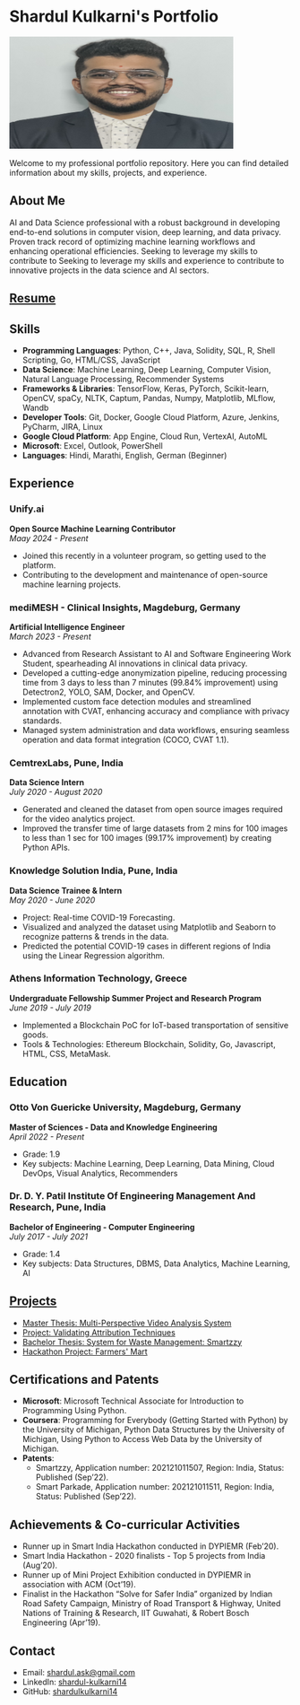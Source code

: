 # Shardul Kulkarni's Portfolio

<img src="assets/images/profile.jpg" alt="Profile Image" width="400" height="200"/>

Welcome to my professional portfolio repository. Here you can find detailed information about my skills, projects, and experience.

## About Me
AI and Data Science professional with a robust background in developing end-to-end solutions in computer vision, deep learning, and data privacy. Proven track record of optimizing machine learning workflows and enhancing operational efficiencies. Seeking to leverage my skills to contribute to Seeking to leverage my skills and experience to contribute to innovative projects in the data science and AI sectors.

## [Resume](experience/Shardul_Kulkarni_CV_11.06.pdf)

## Skills
- **Programming Languages**: Python, C++, Java, Solidity, SQL, R, Shell Scripting, Go, HTML/CSS, JavaScript
- **Data Science**: Machine Learning, Deep Learning, Computer Vision, Natural Language Processing, Recommender Systems
- **Frameworks & Libraries**: TensorFlow, Keras, PyTorch, Scikit-learn, OpenCV, spaCy, NLTK, Captum, Pandas, Numpy, Matplotlib, MLflow, Wandb
- **Developer Tools**: Git, Docker, Google Cloud Platform, Azure, Jenkins, PyCharm, JIRA, Linux
- **Google Cloud Platform**: App Engine, Cloud Run, VertexAI, AutoML
- **Microsoft**: Excel, Outlook, PowerShell
- **Languages**: Hindi, Marathi, English, German (Beginner)

## Experience
### Unify.ai
**Open Source Machine Learning Contributor**  
*Maay 2024 - Present*
- Joined this recently in a volunteer program, so getting used to the platform.
- Contributing to the development and maintenance of open-source machine learning projects.

### mediMESH - Clinical Insights, Magdeburg, Germany
**Artificial Intelligence Engineer**  
*March 2023 - Present*
- Advanced from Research Assistant to AI and Software Engineering Work Student, spearheading AI innovations in clinical data privacy.
- Developed a cutting-edge anonymization pipeline, reducing processing time from 3 days to less than 7 minutes (99.84% improvement) using Detectron2, YOLO, SAM, Docker, and OpenCV.
- Implemented custom face detection modules and streamlined annotation with CVAT, enhancing accuracy and compliance with privacy standards.
- Managed system administration and data workflows, ensuring seamless operation and data format integration (COCO, CVAT 1.1).

### CemtrexLabs, Pune, India
**Data Science Intern**  
*July 2020 - August 2020*
- Generated and cleaned the dataset from open source images required for the video analytics project.
- Improved the transfer time of large datasets from 2 mins for 100 images to less than 1 sec for 100 images (99.17% improvement) by creating Python APIs.

### Knowledge Solution India, Pune, India
**Data Science Trainee & Intern**  
*May 2020 - June 2020*
- Project: Real-time COVID-19 Forecasting.
- Visualized and analyzed the dataset using Matplotlib and Seaborn to recognize patterns & trends in the data.
- Predicted the potential COVID-19 cases in different regions of India using the Linear Regression algorithm.

### Athens Information Technology, Greece
**Undergraduate Fellowship Summer Project and Research Program**  
*June 2019 - July 2019*  
- Implemented a Blockchain PoC for IoT-based transportation of sensitive goods.
- Tools & Technologies: Ethereum Blockchain, Solidity, Go, Javascript, HTML, CSS, MetaMask.


## Education
### Otto Von Guericke University, Magdeburg, Germany
**Master of Sciences - Data and Knowledge Engineering**  
*April 2022 - Present*  
- Grade: 1.9
- Key subjects: Machine Learning, Deep Learning, Data Mining, Cloud DevOps, Visual Analytics, Recommenders

### Dr. D. Y. Patil Institute Of Engineering Management And Research, Pune, India
**Bachelor of Engineering - Computer Engineering**  
*July 2017 - July 2021*  
- Grade: 1.4
- Key subjects: Data Structures, DBMS, Data Analytics, Machine Learning, AI

## [Projects](projects/project1.md)
- [Master Thesis: Multi-Perspective Video Analysis System](projects/project1.md)
- [Project: Validating Attribution Techniques](projects/project2.md)
- [Bachelor Thesis: System for Waste Management: Smartzzy](projects/project3.md)
- [Hackathon Project: Farmers' Mart](projects/project4.md)

## Certifications and Patents
- **Microsoft**: Microsoft Technical Associate for Introduction to Programming Using Python.
- **Coursera**: Programming for Everybody (Getting Started with Python) by the University of Michigan, Python Data Structures by the University of Michigan, Using Python to Access Web Data by the University of Michigan.
- **Patents**: 
  - Smartzzy, Application number: 202121011507, Region: India, Status: Published (Sep’22).
  - Smart Parkade, Application number: 202121011511, Region: India, Status: Published (Sep’22).

## Achievements & Co-curricular Activities
- Runner up in Smart India Hackathon conducted in DYPIEMR (Feb’20).
- Smart India Hackathon - 2020 finalists - Top 5 projects from India (Aug’20).
- Runner up of Mini Project Exhibition conducted in DYPIEMR in association with ACM (Oct’19).
- Finalist in the Hackathon “Solve for Safer India” organized by Indian Road Safety Campaign, Ministry of Road Transport & Highway, United Nations of Training & Research, IIT Guwahati, & Robert Bosch Engineering (Apr’19).


## Contact
- Email: shardul.ask@gmail.com
- LinkedIn: [shardul-kulkarni14](https://www.linkedin.com/in/shardul-kulkarni14/)
- GitHub: [shardulkulkarni14](https://github.com/shardulkulkarni14)
